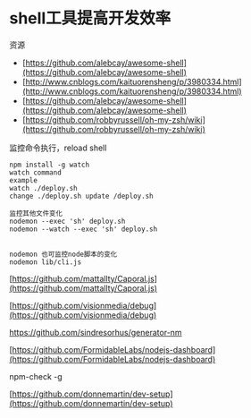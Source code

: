 # shell工具提高开发效率

资源

* [https://github.com/alebcay/awesome-shell](https://github.com/alebcay/awesome-shell)
* [http://www.cnblogs.com/kaituorensheng/p/3980334.html](http://www.cnblogs.com/kaituorensheng/p/3980334.html)
* [https://github.com/alebcay/awesome-shell](https://github.com/alebcay/awesome-shell)
* [https://github.com/robbyrussell/oh-my-zsh/wiki](https://github.com/robbyrussell/oh-my-zsh/wiki)

监控命令执行，reload shell

```
npm install -g watch
watch command 
example 
watch ./deploy.sh
change ./deploy.sh update /deploy.sh

监控其他文件变化
nodemon --exec 'sh' deploy.sh
nodemon --watch --exec 'sh' deploy.sh


nodemon 也可监控node脚本的变化
nodemon lib/cli.js
```

[https://github.com/mattallty/Caporal.js](https://github.com/mattallty/Caporal.js)

[https://github.com/visionmedia/debug](https://github.com/visionmedia/debug)

https://github.com/sindresorhus/generator-nm

[https://github.com/FormidableLabs/nodejs-dashboard](https://github.com/FormidableLabs/nodejs-dashboard)

npm-check -g

[https://github.com/donnemartin/dev-setup](https://github.com/donnemartin/dev-setup)

